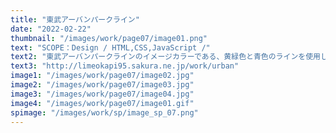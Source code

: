 ```yaml
---
title: "東武アーバンパークライン"
date: "2022-02-22"
thumbnail: "/images/work/page07/image01.png"
text: "SCOPE：Design / HTML,CSS,JavaScript /"
text2: "東武アーバンパークラインのイメージカラーである、黄緑色と青色のラインを使用したWEBサイトに仕上げています。イラストや文字にモーションを取り入れることで関心を高めアーバンパークラインに興味を持っていただけるように仕上げました。"
text3: "http://limeokapi95.sakura.ne.jp/work/urban"
image1: "/images/work/page07/image02.jpg"
image2: "/images/work/page07/image03.jpg"
image3: "/images/work/page07/image04.jpg"
image4: "/images/work/page07/image01.gif"
spimage: "/images/work/sp/image_sp_07.png"
---
```

